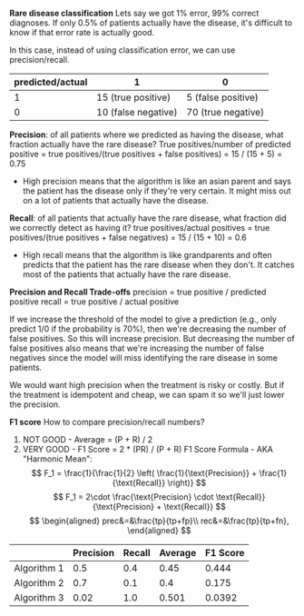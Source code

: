 **Rare disease classification**
Lets say we got 1% error, 99% correct diagnoses.
If only 0.5% of patients actually have the disease, it's difficult to know if that error rate is actually good.

In this case, instead of using classification error, we can use precision/recall.

| predicted/actual | 1                   | 0                  |
| ---------------- | ------------------- | ------------------ |
| 1                | 15 (true positive)  | 5 (false positive) |
| 0                | 10 (false negative) | 70 (true negative) |
**Precision**: of all patients where we predicted as having the disease, what fraction actually have the rare disease?
True positives/number of predicted positive = 
true positives/(true positives + false positives) = 
15 / (15 + 5) = 0.75
- High precision means that the algorithm is like an asian parent and says the patient has the disease only if they're very certain. It might miss out on a lot of patients that actually have the disease.

**Recall**: of all patients that actually have the rare disease, what fraction did we correctly detect as having it?
true positives/actual positives = 
true positives/(true positives + false negatives) = 
15 / (15 + 10) = 0.6
- High recall means that the algorithm is like grandparents and often predicts that the patient has the rare disease when they don't. It catches most of the patients that actually have the rare disease.

**Precision and Recall Trade-offs**
precision = true positive / predicted positive
recall = true positive / actual positive

If we increase the threshold of the model to give a prediction (e.g., only predict 1/0 if the probability is 70%), then we're decreasing the number of false positives. So this will increase precision. But decreasing the number of false positives also means that we're increasing the number of false negatives since the model will miss identifying the rare disease in some patients.

We would want high precision when the treatment is risky or costly. But if the treatment is idempotent and cheap, we can spam it so we'll just lower the precision.

**F1 score**
How to compare precision/recall numbers?
1. NOT GOOD - Average = (P + R) / 2
2. VERY GOOD - F1 Score = 2 * (PR) / (P + R)
F1 Score Formula - AKA "Harmonic Mean":
$$
F_1 = \frac{1}{\frac{1}{2} \left( \frac{1}{\text{Precision}} + \frac{1}{\text{Recall}} \right)}
$$
$$
F_1 = 2\cdot \frac{\text{Precision} \cdot \text{Recall}}{\text{Precision} + \text{Recall}}
$$
$$
\begin{aligned}
   prec&=&\frac{tp}{tp+fp}\\
   rec&=&\frac{tp}{tp+fn},
\end{aligned}
$$

|             | Precision | Recall | Average | F1 Score |
| ----------- | --------- | ------ | ------- | -------- |
| Algorithm 1 | 0.5       | 0.4    | 0.45    | 0.444    |
| Algorithm 2 | 0.7       | 0.1    | 0.4     | 0.175    |
| Algorithm 3 | 0.02      | 1.0    | 0.501   | 0.0392   |
